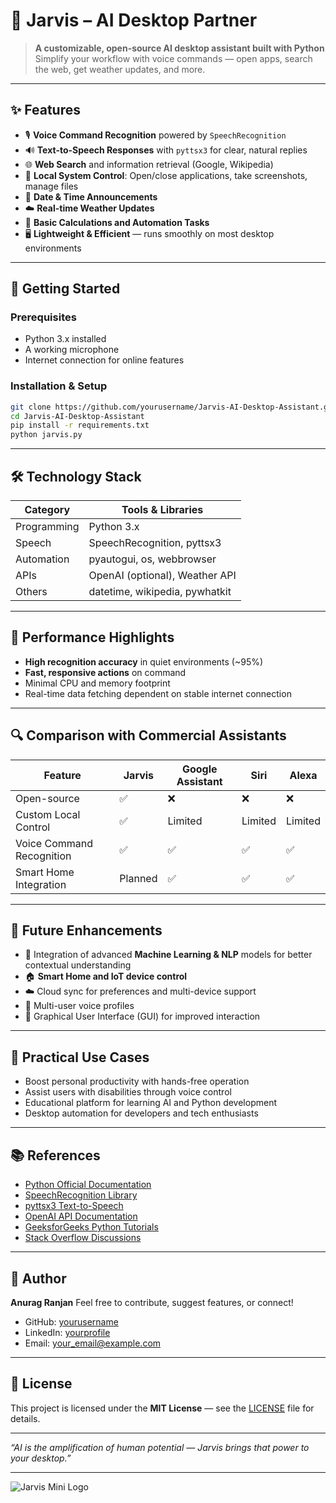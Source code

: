 

# 🤖 Jarvis – AI Desktop Partner

> **A customizable, open-source AI desktop assistant built with Python**  
> Simplify your workflow with voice commands — open apps, search the web, get weather updates, and more.

---

## ✨ Features

- 🎙️ **Voice Command Recognition** powered by `SpeechRecognition`
- 🔊 **Text-to-Speech Responses** with `pyttsx3` for clear, natural replies
- 🌐 **Web Search** and information retrieval (Google, Wikipedia)
- 📂 **Local System Control**: Open/close applications, take screenshots, manage files
- 📅 **Date & Time Announcements**
- ☁️ **Real-time Weather Updates**
- 🧮 **Basic Calculations and Automation Tasks**
- 🖥️ **Lightweight & Efficient** — runs smoothly on most desktop environments

---

## 🚀 Getting Started

### Prerequisites

- Python 3.x installed  
- A working microphone  
- Internet connection for online features  

### Installation & Setup

```bash
git clone https://github.com/yourusername/Jarvis-AI-Desktop-Assistant.git
cd Jarvis-AI-Desktop-Assistant
pip install -r requirements.txt
python jarvis.py
````

---

## 🛠️ Technology Stack

| Category    | Tools & Libraries              |
| ----------- | ------------------------------ |
| Programming | Python 3.x                     |
| Speech      | SpeechRecognition, pyttsx3     |
| Automation  | pyautogui, os, webbrowser      |
| APIs        | OpenAI (optional), Weather API |
| Others      | datetime, wikipedia, pywhatkit |

---

## 🎯 Performance Highlights

* **High recognition accuracy** in quiet environments (\~95%)
* **Fast, responsive actions** on command
* Minimal CPU and memory footprint
* Real-time data fetching dependent on stable internet connection

---

## 🔍 Comparison with Commercial Assistants

| Feature                   | Jarvis  | Google Assistant | Siri    | Alexa   |
| ------------------------- | ------- | ---------------- | ------- | ------- |
| Open-source               | ✅       | ❌                | ❌       | ❌       |
| Custom Local Control      | ✅       | Limited          | Limited | Limited |
| Voice Command Recognition | ✅       | ✅                | ✅       | ✅       |
| Smart Home Integration    | Planned | ✅                | ✅       | ✅       |

---

## 🌟 Future Enhancements

* 🤖 Integration of advanced **Machine Learning & NLP** models for better contextual understanding
* 🏠 **Smart Home and IoT device control**
* ☁️ Cloud sync for preferences and multi-device support
* 👥 Multi-user voice profiles
* 📱 Graphical User Interface (GUI) for improved interaction

---

## 💼 Practical Use Cases

* Boost personal productivity with hands-free operation
* Assist users with disabilities through voice control
* Educational platform for learning AI and Python development
* Desktop automation for developers and tech enthusiasts

---

## 📚 References

* [Python Official Documentation](https://docs.python.org/3/)
* [SpeechRecognition Library](https://pypi.org/project/SpeechRecognition/)
* [pyttsx3 Text-to-Speech](https://pypi.org/project/pyttsx3/)
* [OpenAI API Documentation](https://platform.openai.com/docs/api-reference/introduction)
* [GeeksforGeeks Python Tutorials](https://www.geeksforgeeks.org/python-programming-language-tutorial/)
* [Stack Overflow Discussions](https://stackoverflow.com/questions/38469325/understanding-references-in-python)

---

## 👤 Author

**Anurag Ranjan**
Feel free to contribute, suggest features, or connect!

* GitHub: [yourusername](https://github.com/yourusername)
* LinkedIn: [yourprofile](https://linkedin.com/in/yourprofile)
* Email: [your\_email@example.com](mailto:your_email@example.com)

---

## 📄 License

This project is licensed under the **MIT License** — see the [LICENSE](LICENSE) file for details.

---

*“AI is the amplification of human potential — Jarvis brings that power to your desktop.”*

---

<!-- Add a simple, professional SVG mini-logo or badge below (optional) -->

![Jarvis Mini Logo](https://img.icons8.com/ios-filled/50/000000/robot-2.png)

```


